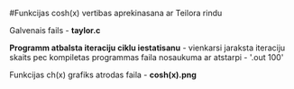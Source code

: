 #Funkcijas cosh(x) vertibas aprekinasana ar Teilora rindu

Galvenais fails - **taylor.c**

**Programm atbalsta iteraciju ciklu iestatisanu** - vienkarsi jaraksta iteraciju skaits pec kompiletas programmas faila nosaukuma ar atstarpi - '<filename>.out 100'

Funkcijas ch(x) grafiks atrodas faila - **cosh(x).png**
